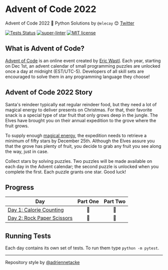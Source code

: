 # Advent of Code 2022

Advent of Code 2022 🎄 Python Solutions by `@elecay` 😊
[Twitter](https://twitter.com/elecay)

[![Tests Status](https://github.com/elecay/advent-of-code-2022/actions/workflows/test.yml/badge.svg)](https://github.com/elecay/advent-of-code-2022/actions/workflows/test.yml)
[![super-linter](https://github.com/elecay/advent-of-code-2022/actions/workflows/super-linter.yml/badge.svg)](https://github.com/elecay/advent-of-code-2022/actions/workflows/super-linter.yml)
[![MIT license](https://img.shields.io/badge/License-MIT-blue.svg)](https://opensource.org/licenses/MIT)

## What is Advent of Code?

[Advent of Code](http://adventofcode.com) is an online event created by [Eric Wastl](https://twitter.com/ericwastl).
Each year, starting on Dec 1st, an advent calendar of small programming puzzles are unlocked once a day at midnight
(EST/UTC-5). Developers of all skill sets are encouraged to solve them in any programming language they choose!

## Advent of Code 2022 Story

Santa's reindeer typically eat regular reindeer food, but they need a lot of magical energy to deliver presents on
Christmas. For that, their favorite snack is a special type of star fruit that only grows deep in the jungle. The
Elves have brought you on their annual expedition to the grove where the fruit grows.

To supply enough [magical energy](https://adventofcode.com/2018/day/25), the expedition needs to retrieve a minimum
of fifty stars by December 25th. Although the Elves assure you that the grove has plenty of fruit, you decide to grab
any fruit you see along the way, just in case.

Collect stars by solving puzzles. Two puzzles will be made available on each day in the Advent calendar; the second
puzzle is unlocked when you complete the first. Each puzzle grants one star. Good luck!

## Progress

| Day                                                                                       | Part One | Part Two |
|-------------------------------------------------------------------------------------------|:---:|:---:|
| [Day 1: Calorie Counting](https://github.com/elecay/advent-of-code-2022/tree/main/day_01) | 🌟 | 🌟 |
| [Day 2: Rock Paper Scissors](https://github.com/elecay/advent-of-code-2022/tree/main/day_02) | 🌟 | 🌟 |

## Running Tests

Each day contains its own set of tests. To run them type `python -m pytest`.

---
Repository style by [@adriennetacke](https://github.com/adriennetacke/advent-of-code-2020)
